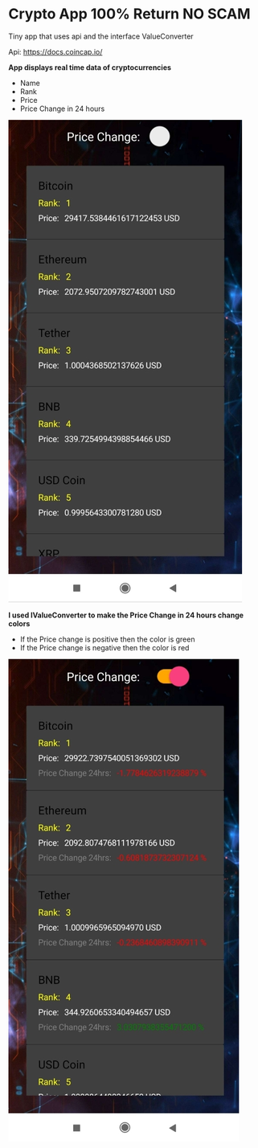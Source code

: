 # Crypto App 100% Return NO SCAM
Tiny app that uses api and the interface ValueConverter  
  
Api: https://docs.coincap.io/ 

**App displays real time data of cryptocurrencies**
+ Name
+ Rank
+ Price
+ Price Change in 24 hours  
  
![Image1](https://github.com/Hiraxdd/Crypto-100-return/blob/main/images/hjjj.jpg)
  
**I used IValueConverter to make the Price Change in 24 hours change colors**  
+ If the Price change is positive then the color is green  
+ If the Price change is negative then the color is red   
  
![Image2](https://github.com/Hiraxdd/Crypto-100-return/blob/main/images/img2.jpg)  



